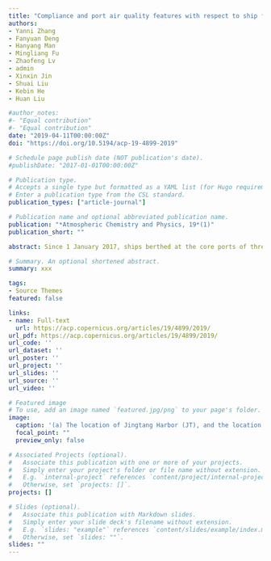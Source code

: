 ```yaml
---
title: "Compliance and port air quality features with respect to ship fuel switching regulation: a field observation campaign, SEISO-Bohai"
authors:
- Yanni Zhang
- Fanyuan Deng
- Hanyang Man
- Mingliang Fu
- Zhaofeng Lv
- admin
- Xinxin Jin
- Shuai Liu
- Kebin He
- Huan Liu

#author_notes:
#- "Equal contribution"
#- "Equal contribution"
date: "2019-04-11T00:00:00Z"
doi: "https://doi.org/10.5194/acp-19-4899-2019"

# Schedule page publish date (NOT publication's date).
#publishDate: "2017-01-01T00:00:00Z"

# Publication type.
# Accepts a single type but formatted as a YAML list (for Hugo requirements).
# Enter a publication type from the CSL standard.
publication_types: ["article-journal"]

# Publication name and optional abbreviated publication name.
publication: "*Atmospheric Chemistry and Physics, 19*(1)"
publication_short: ""

abstract: Since 1 January 2017, ships berthed at the core ports of three designated “domestic emission control areas” (DECAs) in China should be using fuel with a sulfur content less than or equal to 0.5 %. In order to evaluate the impacts of fuel switching, a measurement campaign (SEISO-Bohai) was conducted from 28 December 2016 to 15 January 2017 at Jingtang Harbor, an area within the seventh busiest port in the world. This campaign included meteorological monitoring, pollutant monitoring, aerosol sampling and fuel sampling. During the campaign, 16 ship plumes were captured by the on-shore measurement site, and 4 plumes indicated the usage of high-SF (SF refers to the sulfur content of marine fuels). The average reduction of the mean ΔNOx∕ΔSO2 ratio from high-sulfur plumes (3.26) before 1 January to low-sulfur plumes (12.97) after 1 January shows a direct SO2 emission reduction of 75 %, consistent with the sulfur content reduction (79 %). The average concentrations of PM2.5 (particulate matter with a diameter less than 2.5 µm), NOx, SO2, O3 and CO during campaign were 147.85 µg m−3, 146.93, 21.91, 29.68 ppb and 2.21 ppm, respectively, among which NOx reached a maximum hourly concentration of 692.6 ppb, and SO2 reached a maximum hourly concentration of 165.5 ppb. The mean concentrations of carbonaceous and dominant ionic species in particles were 6.52 (EC – elemental carbon), 23.10 (OC – organic carbon), 22.04 (), 25.95 () and 13.55 () µg m−3. Although the carbonaceous species in particles were not significantly affected by fuel switching, the gas and particle pollutants in the ambient air exhibited clear and effective improvements due to the implementation of low-sulfur fuel. Comparison with the prevailing atmospheric conditions and a wind map of SO2 variation concluded a prompt SO2 reduction of 70 % in ambient air after fuel switching. Given the high humidity at the study site, this SO2 reduction will abate the concentration of secondary aerosols and improve the acidity of particulate matter. Based on the enrichment factors of elements in PM2.5, vanadium was identified as a marker of residual fuel ship emissions, decreasing significantly by 97.1 % from 309.9 ng m−3 before fuel switching to 9.1 ng m−3 after regulation, which indicated a crucial improvement due to the implementation of low-sulfur fuels. Ship emissions were proven to be significantly influential both directly and indirectly on the port environment and the coastal areas around Bohai Bay, where the population density reaches over 650 people per square kilometer. The results from this study report the positive impact of fuel switching on the air quality in the study region and indicate a new method for identifying the ship fuel type used by vessels in the area.

# Summary. An optional shortened abstract.
summary: xxx

tags:
- Source Themes
featured: false

links:
- name: Full-text
  url: https://acp.copernicus.org/articles/19/4899/2019/
url_pdf: https://acp.copernicus.org/articles/19/4899/2019/
url_code: ''
url_dataset: ''
url_poster: ''
url_project: ''
url_slides: ''
url_source: ''
url_video: ''

# Featured image
# To use, add an image named `featured.jpg/png` to your page's folder. 
image:
  caption: '(a) The location of Jingtang Harbor (JT), and the location of an official air quality monitoring station, Xinli Elementary School (XL; map inset). (b) The location of the measurement station (yellow marker) and the distribution of pools, berths and loading areas in the port domain. Wind rose (c), daily variation of temperature (d) and relative humidity (e) from the measurement station during the period from 28 December 2016 to 13 January 2017.'
  focal_point: ""
  preview_only: false

# Associated Projects (optional).
#   Associate this publication with one or more of your projects.
#   Simply enter your project's folder or file name without extension.
#   E.g. `internal-project` references `content/project/internal-project/index.md`.
#   Otherwise, set `projects: []`.
projects: []

# Slides (optional).
#   Associate this publication with Markdown slides.
#   Simply enter your slide deck's filename without extension.
#   E.g. `slides: "example"` references `content/slides/example/index.md`.
#   Otherwise, set `slides: ""`.
slides: ""
---
```



